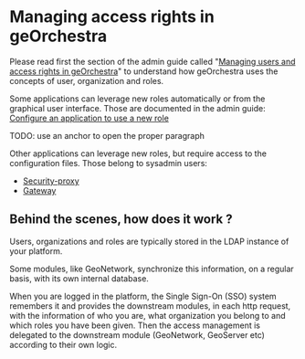 # Managing access rights in geOrchestra

Please read first the section of the admin guide called 
 "[Managing users and access rights in geOrchestra](../../admin_guide/users_management/index.md)" to understand how geOrchestra uses the concepts of user, organization and roles.

 Some applications can leverage new roles automatically or from the graphical user interface. Those are documented in the admin guide: [Configure an application to use a new role](../../admin_guide/users_management/roles.md#3-configure-an-application-to-use-a-new-role)

 TODO: use an anchor to open the proper paragraph

 Other applications can leverage new roles, but require access to the configuration files. Those belong to sysadmin users:

- [Security-proxy](acl-sp.md)
- [Gateway](acl-gateway.md)

## Behind the scenes, how does it work ?

Users, organizations and roles are typically stored in the LDAP instance of your platform.

Some modules, like GeoNetwork, synchronize this information, on a regular basis, with its own internal database. 

When you are logged in the platform, the Single Sign-On (SSO) system remembers it and provides the downstream modules, in each http request, with the information of who you are, what organization you belong to and which roles you have been given. Then the access management is delegated to the downstream module (GeoNetwork, GeoServer etc) according to their own logic.


